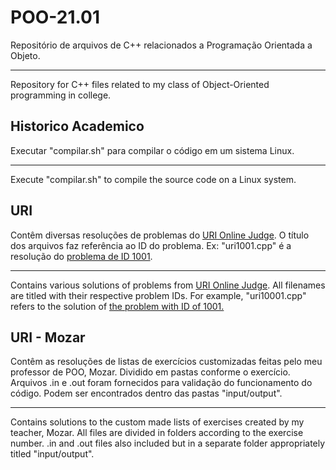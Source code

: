 # POO-21.01

Repositório de arquivos de C++ relacionados a Programação Orientada a Objeto.

-----

Repository for C++ files related to my class of Object-Oriented programming in college.

## Historico Academico

Executar "compilar.sh" para compilar o código em um sistema Linux.

-----

Execute "compilar.sh" to compile the source code on a Linux system.

## URI

Contêm diversas resoluções de problemas do [URI Online Judge](https://www.urionlinejudge.com.br/judge/pt "URI Online Judge").
O título dos arquivos faz referência ao ID do problema.
Ex: "uri1001.cpp" é a resolução do [problema de ID 1001](https://www.urionlinejudge.com.br/judge/pt/problems/view/1001 "1001 - Extremamente Básico").

-----

Contains various solutions of problems from [URI Online Judge](https://www.urionlinejudge.com.br/judge/pt "URI Online Judge").
All filenames are titled with their respective problem IDs.
For example, "uri10001.cpp" refers to the solution of [the problem with ID of 1001.](https://www.urionlinejudge.com.br/judge/pt/problems/view/1001 "1001 - Extremamente Básico")

## URI - Mozar

Contêm as resoluções de listas de exercícios customizadas feitas pelo meu professor de POO, Mozar.
Dividido em pastas conforme o exercício.
Arquivos .in e .out foram fornecidos para validação do funcionamento do código. Podem ser encontrados dentro das pastas "input/output".

------

Contains solutions to the custom made lists of exercises created by my teacher, Mozar.
All files are divided in folders according to the exercise number. .in and .out files also included but in a separate folder appropriately titled "input/output".
